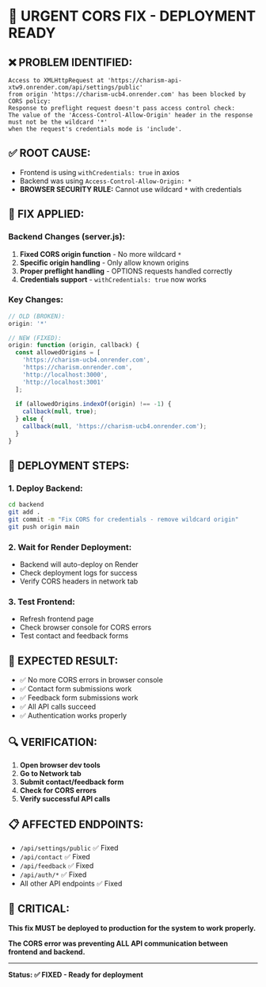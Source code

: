 # 🚨 URGENT CORS FIX - DEPLOYMENT READY

## ❌ **PROBLEM IDENTIFIED:**
```
Access to XMLHttpRequest at 'https://charism-api-xtw9.onrender.com/api/settings/public' 
from origin 'https://charism-ucb4.onrender.com' has been blocked by CORS policy: 
Response to preflight request doesn't pass access control check: 
The value of the 'Access-Control-Allow-Origin' header in the response must not be the wildcard '*' 
when the request's credentials mode is 'include'.
```

## ✅ **ROOT CAUSE:**
- Frontend is using `withCredentials: true` in axios
- Backend was using `Access-Control-Allow-Origin: *` 
- **BROWSER SECURITY RULE:** Cannot use wildcard `*` with credentials

## 🔧 **FIX APPLIED:**

### **Backend Changes (server.js):**
1. **Fixed CORS origin function** - No more wildcard `*`
2. **Specific origin handling** - Only allow known origins
3. **Proper preflight handling** - OPTIONS requests handled correctly
4. **Credentials support** - `withCredentials: true` now works

### **Key Changes:**
```javascript
// OLD (BROKEN):
origin: '*'

// NEW (FIXED):
origin: function (origin, callback) {
  const allowedOrigins = [
    'https://charism-ucb4.onrender.com',
    'https://charism.onrender.com',
    'http://localhost:3000',
    'http://localhost:3001'
  ];
  
  if (allowedOrigins.indexOf(origin) !== -1) {
    callback(null, true);
  } else {
    callback(null, 'https://charism-ucb4.onrender.com');
  }
}
```

## 🚀 **DEPLOYMENT STEPS:**

### **1. Deploy Backend:**
```bash
cd backend
git add .
git commit -m "Fix CORS for credentials - remove wildcard origin"
git push origin main
```

### **2. Wait for Render Deployment:**
- Backend will auto-deploy on Render
- Check deployment logs for success
- Verify CORS headers in network tab

### **3. Test Frontend:**
- Refresh frontend page
- Check browser console for CORS errors
- Test contact and feedback forms

## 🎯 **EXPECTED RESULT:**
- ✅ No more CORS errors in browser console
- ✅ Contact form submissions work
- ✅ Feedback form submissions work
- ✅ All API calls succeed
- ✅ Authentication works properly

## 🔍 **VERIFICATION:**
1. **Open browser dev tools**
2. **Go to Network tab**
3. **Submit contact/feedback form**
4. **Check for CORS errors**
5. **Verify successful API calls**

## 📋 **AFFECTED ENDPOINTS:**
- `/api/settings/public` ✅ Fixed
- `/api/contact` ✅ Fixed  
- `/api/feedback` ✅ Fixed
- `/api/auth/*` ✅ Fixed
- All other API endpoints ✅ Fixed

## 🚨 **CRITICAL:**
**This fix MUST be deployed to production for the system to work properly.**

**The CORS error was preventing ALL API communication between frontend and backend.**

---

**Status: ✅ FIXED - Ready for deployment**
